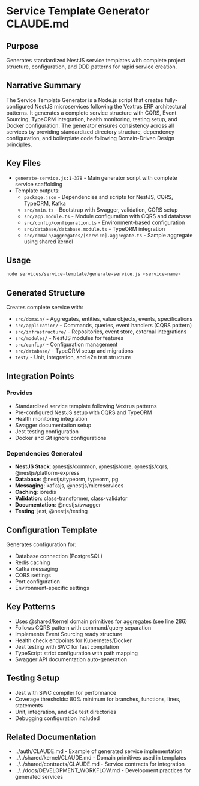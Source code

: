 # Service Template Generator CLAUDE.md

## Purpose
Generates standardized NestJS service templates with complete project structure, configuration, and DDD patterns for rapid service creation.

## Narrative Summary
The Service Template Generator is a Node.js script that creates fully-configured NestJS microservices following the Vextrus ERP architectural patterns. It generates a complete service structure with CQRS, Event Sourcing, TypeORM integration, health monitoring, testing setup, and Docker configuration. The generator ensures consistency across all services by providing standardized directory structure, dependency configuration, and boilerplate code following Domain-Driven Design principles.

## Key Files
- `generate-service.js:1-378` - Main generator script with complete service scaffolding
- Template outputs:
  - `package.json` - Dependencies and scripts for NestJS, CQRS, TypeORM, Kafka
  - `src/main.ts` - Bootstrap with Swagger, validation, CORS setup
  - `src/app.module.ts` - Module configuration with CQRS and database
  - `src/config/configuration.ts` - Environment-based configuration
  - `src/database/database.module.ts` - TypeORM integration
  - `src/domain/aggregates/[service].aggregate.ts` - Sample aggregate using shared kernel

## Usage
```bash
node services/service-template/generate-service.js <service-name>
```

## Generated Structure
Creates complete service with:
- `src/domain/` - Aggregates, entities, value objects, events, specifications
- `src/application/` - Commands, queries, event handlers (CQRS pattern)
- `src/infrastructure/` - Repositories, event store, external integrations
- `src/modules/` - NestJS modules for features
- `src/config/` - Configuration management
- `src/database/` - TypeORM setup and migrations
- `test/` - Unit, integration, and e2e test structure

## Integration Points
### Provides
- Standardized service template following Vextrus patterns
- Pre-configured NestJS setup with CQRS and TypeORM
- Health monitoring integration
- Swagger documentation setup
- Jest testing configuration
- Docker and Git ignore configurations

### Dependencies Generated
- **NestJS Stack**: @nestjs/common, @nestjs/core, @nestjs/cqrs, @nestjs/platform-express
- **Database**: @nestjs/typeorm, typeorm, pg
- **Messaging**: kafkajs, @nestjs/microservices
- **Caching**: ioredis
- **Validation**: class-transformer, class-validator
- **Documentation**: @nestjs/swagger
- **Testing**: jest, @nestjs/testing

## Configuration Template
Generates configuration for:
- Database connection (PostgreSQL)
- Redis caching
- Kafka messaging
- CORS settings
- Port configuration
- Environment-specific settings

## Key Patterns
- Uses @shared/kernel domain primitives for aggregates (see line 286)
- Follows CQRS pattern with command/query separation
- Implements Event Sourcing ready structure
- Health check endpoints for Kubernetes/Docker
- Jest testing with SWC for fast compilation
- TypeScript strict configuration with path mapping
- Swagger API documentation auto-generation

## Testing Setup
- Jest with SWC compiler for performance
- Coverage thresholds: 80% minimum for branches, functions, lines, statements
- Unit, integration, and e2e test directories
- Debugging configuration included

## Related Documentation
- ../auth/CLAUDE.md - Example of generated service implementation
- ../../shared/kernel/CLAUDE.md - Domain primitives used in templates
- ../../shared/contracts/CLAUDE.md - Service contracts for integration
- ../../docs/DEVELOPMENT_WORKFLOW.md - Development practices for generated services